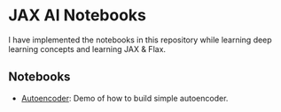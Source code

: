# JAX AI Notebooks

I have implemented the notebooks in this repository while learning deep learning concepts and learning JAX & Flax.

## Notebooks

- [Autoencoder](autoencoder.ipynb): Demo of how to build simple autoencoder.
